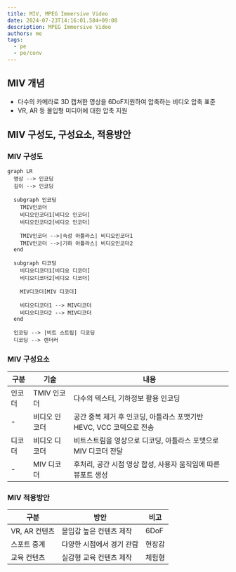 ```yaml
---
title: MIV, MPEG Immersive Video
date: 2024-07-23T14:16:01.584+09:00
description: MPEG Immersive Video
authors: me
tags: 
  - pe
  - pe/conv 
---
```


## MIV 개념

- 다수의 카메라로 3D 캡쳐한 영상을 6DoF지원하여 압축하는 비디오 압축 표준
- VR, AR 등 몰입형 미디어에 대한 압축 지원

## MIV 구성도, 구성요소, 적용방안

### MIV 구성도

```mermaid
graph LR
  영상 --> 인코딩
  깊이 --> 인코딩

  subgraph 인코딩
    TMIV인코더
    비디오인코더1[비디오 인코더]
    비디오인코더2[비디오 인코더]

    TMIV인코더 -->|속성 아틀라스| 비디오인코더1
    TMIV인코더 -->|기하 아틀라스| 비디오인코더2
  end

  subgraph 디코딩
    비디오디코더1[비디오 디코더]
    비디오디코더2[비디오 디코더]

    MIV디코더[MIV 디코더]

    비디오디코더1 --> MIV디코더
    비디오디코더2 --> MIV디코더
  end

  인코딩 --> |비트 스트림| 디코딩
  디코딩 --> 렌더러
```

### MIV 구성요소

| 구분 | 기술 | 내용 |
| --- | --- | --- |
| 인코더 | TMIV 인코더 | 다수의 텍스터, 기하정보 활용 인코딩 |
| - | 비디오 인코더 | 공간 중복 제거 후 인코딩, 아틀라스 포맷기반 HEVC, VCC 코덱으로 전송 |
| 디코더 | 비디오 디코더 | 비트스트림을 영상으로 디코딩, 아틀라스 포맷으로 MIV 디코더 전달 |
| - | MIV 디코더 | 후처리, 공간 시점 영상 합성, 사용자 움직임에 따른 뷰포트 생성 |

### MIV 적용방안

| 구분 | 방안 | 비고 |
| --- | --- | --- |
| VR, AR 컨텐츠 | 몰입감 높은 컨텐츠 제작 | 6DoF |
| 스포트 중계 | 다양한 시점에서 경기 관람 | 현장감 |
| 교육 컨텐츠 | 실감형 교육 컨텐츠 제작 | 체험형 |
